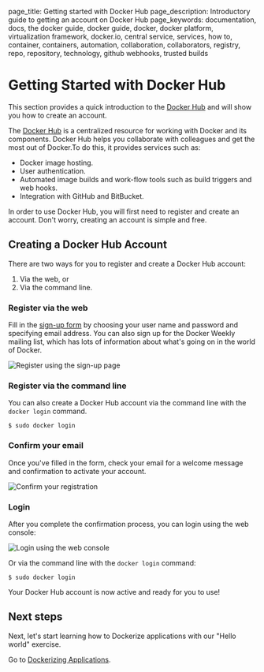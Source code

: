 page_title: Getting started with Docker Hub
page_description: Introductory guide to getting an account on Docker Hub
page_keywords: documentation, docs, the docker guide, docker guide, docker, docker platform, virtualization framework, docker.io, central service, services, how to, container, containers, automation, collaboration, collaborators, registry, repo, repository, technology, github webhooks, trusted builds

# Getting Started with Docker Hub


This section provides a quick introduction to the [Docker Hub](https://hub.docker.com)
and will show you how to create an account.

The [Docker Hub](https://hub.docker.com) is a centralized resource for working with
Docker and its components. Docker Hub helps you collaborate with colleagues and get the
most out of Docker.To do this, it provides services such as:

* Docker image hosting.
* User authentication.
* Automated image builds and work-flow tools such as build triggers and web
  hooks.
* Integration with GitHub and BitBucket.

In order to use Docker Hub, you will first need to register and create an account. Don't
worry, creating an account is simple and free.

## Creating a Docker Hub Account

There are two ways for you to register and create a Docker Hub account:

1. Via the web, or
2. Via the command line.

### Register via the web

Fill in the [sign-up form](https://hub.docker.com/account/signup/) by
choosing your user name and password and specifying email address. You can also sign up
for the Docker Weekly mailing list, which has lots of information about what's going on
in the world of Docker.

![Register using the sign-up page](/userguide/register-web.png)

### Register via the command line

You can also create a Docker Hub account via the command line with the
`docker login` command.

    $ sudo docker login

### Confirm your email

Once you've filled in the form, check your email for a welcome message and confirmation
to activate your account.

![Confirm your registration](/userguide/register-confirm.png)

### Login

After you complete the confirmation process, you can login using the web console:

![Login using the web console](/userguide/login-web.png)

Or via the command line with the `docker login` command:

    $ sudo docker login

Your Docker Hub account is now active and ready for you to use!

##  Next steps

Next, let's start learning how to Dockerize applications with our "Hello world"
exercise.

Go to [Dockerizing Applications](/userguide/dockerizing).

